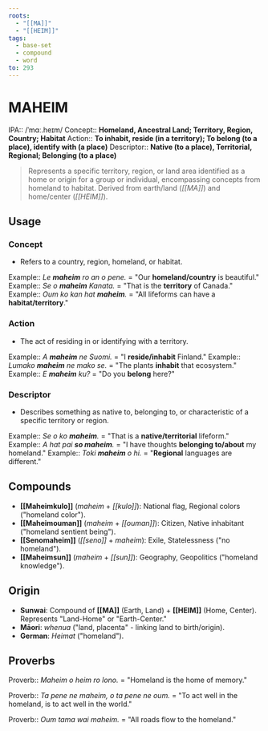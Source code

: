 ```yaml
---
roots:
  - "[[MA]]"
  - "[[HEIM]]"
tags:
  - base-set
  - compound
  - word
to: 293
---
```

# MAHEIM

IPA::				/ˈmɑː.heɪm/
Concept::		**Homeland, Ancestral Land; Territory, Region, Country; Habitat**
Action::		**To inhabit, reside (in a territory); To belong (to a place), identify with (a place)**
Descriptor::	**Native (to a place), Territorial, Regional; Belonging (to a place)**

> Represents a specific territory, region, or land area identified as a home or origin for a group or individual, encompassing concepts from homeland to habitat. Derived from earth/land (*[[MA]]*) and home/center (*[[HEIM]]*).

## Usage

### Concept
*   Refers to a country, region, homeland, or habitat.

Example::   *Le **maheim** ro an o pene.* = "Our **homeland/country** is beautiful."
Example::   *Se o **maheim** Kanata.* = "That is the **territory** of Canada."
Example::   *Oum ko kan hat **maheim**.* = "All lifeforms can have a **habitat/territory**."

### Action
*   The act of residing in or identifying with a territory.

Example::   *A **maheim** ne Suomi.* = "I **reside/inhabit** Finland."
Example::   *Lumako **maheim** ne mako se.* = "The plants **inhabit** that ecosystem."
Example::   *E **maheim** ku?* = "Do you **belong** here?"

### Descriptor
*   Describes something as native to, belonging to, or characteristic of a specific territory or region.

Example::   *Se o ko **maheim**.* = "That is a **native/territorial** lifeform."
Example::   *A hat pai **so maheim**.* = "I have thoughts **belonging to/about** my homeland."
Example::   *Toki **maheim** o hi.* = "**Regional** languages are different."

## Compounds
*   **[[Maheimkulo]]** (*maheim* + *[[kulo]]*): National flag, Regional colors ("homeland color"). 
*   **[[Maheimouman]]** (*maheim* + *[[ouman]]*): Citizen, Native inhabitant ("homeland sentient being"). 
*   **[[Senomaheim]]** (*[[seno]]* + *maheim*): Exile, Statelessness ("no homeland").
*   **[[Maheimsun]]** (*maheim* + *[[sun]]*): Geography, Geopolitics ("homeland knowledge").

## Origin
*   **Sunwai**: Compound of **[[MA]]** (Earth, Land) + **[[HEIM]]** (Home, Center). Represents "Land-Home" or "Earth-Center."
*   **Māori**: *whenua* ("land, placenta" - linking land to birth/origin).
*   **German**: *Heimat* ("homeland").

## Proverbs

Proverb:: *Maheim o heim ro lono.* = "Homeland is the home of memory."

Proverb:: *Ta pene ne maheim, o ta pene ne oum.* = "To act well in the homeland, is to act well in the world."

Proverb:: *Oum tama wai maheim.* = "All roads flow to the homeland."